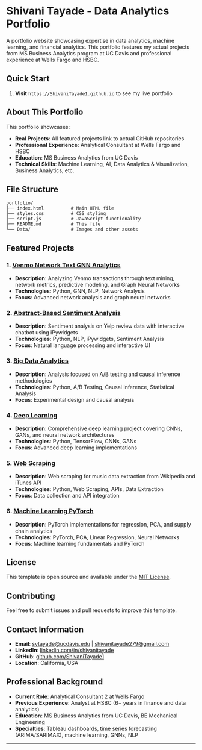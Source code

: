 # Shivani Tayade - Data Analytics Portfolio

A portfolio website showcasing expertise in data analytics, machine learning, and financial analytics. This portfolio features my actual projects from MS Business Analytics program at UC Davis and professional experience at Wells Fargo and HSBC.

## Quick Start
1. **Visit** `https://ShivaniTayade1.github.io` to see my live portfolio

## About This Portfolio

This portfolio showcases:
- **Real Projects**: All featured projects link to actual GitHub repositories
- **Professional Experience**: Analytical Consultant at Wells Fargo and HSBC
- **Education**: MS Business Analytics from UC Davis
- **Technical Skills**: Machine Learning, AI, Data Analytics & Visualization, Business Analytics, etc.

## File Structure

```
portfolio/
├── index.html          # Main HTML file
├── styles.css          # CSS styling
├── script.js           # JavaScript functionality
├── README.md           # This file
└── Data/               # Images and other assets
```
## Featured Projects

### 1. [Venmo Network Text GNN Analytics](https://github.com/ShivaniTayade1/venmo-network-text-GNN-analytics)
- **Description**: Analyzing Venmo transactions through text mining, network metrics, predictive modeling, and Graph Neural Networks
- **Technologies**: Python, GNN, NLP, Network Analysis
- **Focus**: Advanced network analysis and graph neural networks

### 2. [Abstract-Based Sentiment Analysis](https://github.com/ShivaniTayade1/Abstract-Based-Sentiment-Analysis)
- **Description**: Sentiment analysis on Yelp review data with interactive chatbot using iPywidgets
- **Technologies**: Python, NLP, iPywidgets, Sentiment Analysis
- **Focus**: Natural language processing and interactive UI

### 3. [Big Data Analytics](https://github.com/ShivaniTayade1/Big-Data-Analytics)
- **Description**: Analysis focused on A/B testing and causal inference methodologies
- **Technologies**: Python, A/B Testing, Causal Inference, Statistical Analysis
- **Focus**: Experimental design and causal analysis

### 4. [Deep Learning](https://github.com/ShivaniTayade1/Deep-Learning)
- **Description**: Comprehensive deep learning project covering CNNs, GANs, and neural network architectures
- **Technologies**: Python, TensorFlow, CNNs, GANs
- **Focus**: Advanced deep learning implementations

### 5. [Web Scraping](https://github.com/ShivaniTayade1/Web-Scraping)
- **Description**: Web scraping for music data extraction from Wikipedia and iTunes API
- **Technologies**: Python, Web Scraping, APIs, Data Extraction
- **Focus**: Data collection and API integration

### 6. [Machine Learning PyTorch](https://github.com/ShivaniTayade1/machine-learning-pytorch-regression-image-pca)
- **Description**: PyTorch implementations for regression, PCA, and supply chain analytics
- **Technologies**: PyTorch, PCA, Linear Regression, Neural Networks
- **Focus**: Machine learning fundamentals and PyTorch

## License

This template is open source and available under the [MIT License](LICENSE).

## Contributing

Feel free to submit issues and pull requests to improve this template.

## Contact Information

- **Email**: svtayade@ucdavis.edu | shivanitayade279@gmail.com
- **LinkedIn**: [linkedin.com/in/shivanitayade](https://www.linkedin.com/in/shivanitayade/)
- **GitHub**: [github.com/ShivaniTayade1](https://github.com/ShivaniTayade1)
- **Location**: California, USA

## Professional Background

- **Current Role**: Analytical Consultant 2 at Wells Fargo
- **Previous Experience**: Analyst at HSBC (6+ years in finance and data analytics)
- **Education**: MS Business Analytics from UC Davis, BE Mechanical Engineering
- **Specialties**: Tableau dashboards, time series forecasting (ARIMA/SARIMAX), machine learning, GNNs, NLP

---
